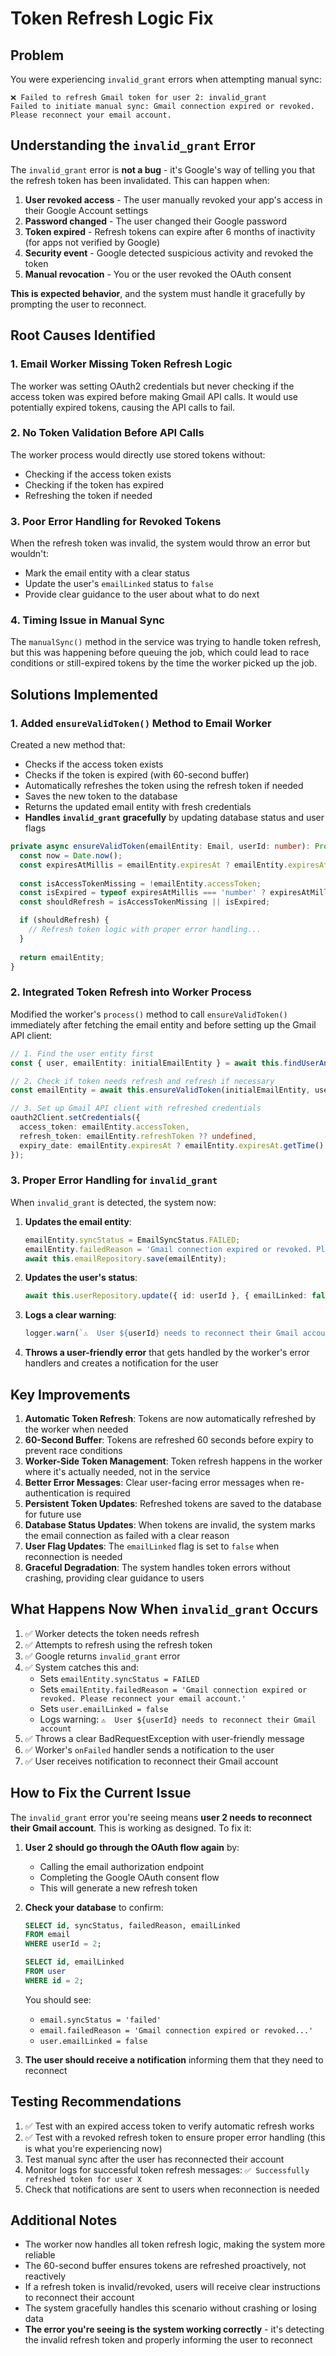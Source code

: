  # Token Refresh Logic Fix

## Problem
You were experiencing `invalid_grant` errors when attempting manual sync:
```
❌ Failed to refresh Gmail token for user 2: invalid_grant
Failed to initiate manual sync: Gmail connection expired or revoked. Please reconnect your email account.
```

## Understanding the `invalid_grant` Error

The `invalid_grant` error is **not a bug** - it's Google's way of telling you that the refresh token has been invalidated. This can happen when:

1. **User revoked access** - The user manually revoked your app's access in their Google Account settings
2. **Password changed** - The user changed their Google password
3. **Token expired** - Refresh tokens can expire after 6 months of inactivity (for apps not verified by Google)
4. **Security event** - Google detected suspicious activity and revoked the token
5. **Manual revocation** - You or the user revoked the OAuth consent

**This is expected behavior**, and the system must handle it gracefully by prompting the user to reconnect.

## Root Causes Identified

### 1. **Email Worker Missing Token Refresh Logic**
The worker was setting OAuth2 credentials but never checking if the access token was expired before making Gmail API calls. It would use potentially expired tokens, causing the API calls to fail.

### 2. **No Token Validation Before API Calls**
The worker process would directly use stored tokens without:
- Checking if the access token exists
- Checking if the token has expired
- Refreshing the token if needed

### 3. **Poor Error Handling for Revoked Tokens**
When the refresh token was invalid, the system would throw an error but wouldn't:
- Mark the email entity with a clear status
- Update the user's `emailLinked` status to `false`
- Provide clear guidance to the user about what to do next

### 4. **Timing Issue in Manual Sync**
The `manualSync()` method in the service was trying to handle token refresh, but this was happening before queuing the job, which could lead to race conditions or still-expired tokens by the time the worker picked up the job.

## Solutions Implemented

### 1. **Added `ensureValidToken()` Method to Email Worker**
Created a new method that:
- Checks if the access token exists
- Checks if the token is expired (with 60-second buffer)
- Automatically refreshes the token using the refresh token if needed
- Saves the new token to the database
- Returns the updated email entity with fresh credentials
- **Handles `invalid_grant` gracefully** by updating database status and user flags

```typescript
private async ensureValidToken(emailEntity: Email, userId: number): Promise<Email> {
  const now = Date.now();
  const expiresAtMillis = emailEntity.expiresAt ? emailEntity.expiresAt.getTime() : undefined;
  
  const isAccessTokenMissing = !emailEntity.accessToken;
  const isExpired = typeof expiresAtMillis === 'number' ? expiresAtMillis <= now - 60_000 : false;
  const shouldRefresh = isAccessTokenMissing || isExpired;

  if (shouldRefresh) {
    // Refresh token logic with proper error handling...
  }
  
  return emailEntity;
}
```

### 2. **Integrated Token Refresh into Worker Process**
Modified the worker's `process()` method to call `ensureValidToken()` immediately after fetching the email entity and before setting up the Gmail API client:

```typescript
// 1. Find the user entity first
const { user, emailEntity: initialEmailEntity } = await this.findUserAndEmail(userId);

// 2. Check if token needs refresh and refresh if necessary
const emailEntity = await this.ensureValidToken(initialEmailEntity, userId);

// 3. Set up Gmail API client with refreshed credentials
oauth2Client.setCredentials({
  access_token: emailEntity.accessToken,
  refresh_token: emailEntity.refreshToken ?? undefined,
  expiry_date: emailEntity.expiresAt ? emailEntity.expiresAt.getTime() : undefined,
});
```

### 3. **Proper Error Handling for `invalid_grant`**
When `invalid_grant` is detected, the system now:

1. **Updates the email entity**:
   ```typescript
   emailEntity.syncStatus = EmailSyncStatus.FAILED;
   emailEntity.failedReason = 'Gmail connection expired or revoked. Please reconnect your email account.';
   await this.emailRepository.save(emailEntity);
   ```

2. **Updates the user's status**:
   ```typescript
   await this.userRepository.update({ id: userId }, { emailLinked: false });
   ```

3. **Logs a clear warning**:
   ```typescript
   logger.warn(`⚠️  User ${userId} needs to reconnect their Gmail account`);
   ```

4. **Throws a user-friendly error** that gets handled by the worker's error handlers and creates a notification for the user

## Key Improvements

1. **Automatic Token Refresh**: Tokens are now automatically refreshed by the worker when needed
2. **60-Second Buffer**: Tokens are refreshed 60 seconds before expiry to prevent race conditions
3. **Worker-Side Token Management**: Token refresh happens in the worker where it's actually needed, not in the service
4. **Better Error Messages**: Clear user-facing error messages when re-authentication is required
5. **Persistent Token Updates**: Refreshed tokens are saved to the database for future use
6. **Database Status Updates**: When tokens are invalid, the system marks the email connection as failed with a clear reason
7. **User Flag Updates**: The `emailLinked` flag is set to `false` when reconnection is needed
8. **Graceful Degradation**: The system handles token errors without crashing, providing clear guidance to users

## What Happens Now When `invalid_grant` Occurs

1. ✅ Worker detects the token needs refresh
2. ✅ Attempts to refresh using the refresh token
3. ✅ Google returns `invalid_grant` error
4. ✅ System catches this and:
   - Sets `emailEntity.syncStatus = FAILED`
   - Sets `emailEntity.failedReason = 'Gmail connection expired or revoked. Please reconnect your email account.'`
   - Sets `user.emailLinked = false`
   - Logs warning: `⚠️  User ${userId} needs to reconnect their Gmail account`
5. ✅ Throws a clear BadRequestException with user-friendly message
6. ✅ Worker's `onFailed` handler sends a notification to the user
7. ✅ User receives notification to reconnect their Gmail account

## How to Fix the Current Issue

The `invalid_grant` error you're seeing means **user 2 needs to reconnect their Gmail account**. This is working as designed. To fix it:

1. **User 2 should go through the OAuth flow again** by:
   - Calling the email authorization endpoint
   - Completing the Google OAuth consent flow
   - This will generate a new refresh token

2. **Check your database** to confirm:
   ```sql
   SELECT id, syncStatus, failedReason, emailLinked 
   FROM email 
   WHERE userId = 2;
   
   SELECT id, emailLinked 
   FROM user 
   WHERE id = 2;
   ```
   You should see:
   - `email.syncStatus = 'failed'`
   - `email.failedReason = 'Gmail connection expired or revoked...'`
   - `user.emailLinked = false`

3. **The user should receive a notification** informing them that they need to reconnect

## Testing Recommendations

1. ✅ Test with an expired access token to verify automatic refresh works
2. ✅ Test with a revoked refresh token to ensure proper error handling (this is what you're experiencing now)
3. Test manual sync after the user has reconnected their account
4. Monitor logs for successful token refresh messages: `✅ Successfully refreshed token for user X`
5. Check that notifications are sent to users when reconnection is needed

## Additional Notes

- The worker now handles all token refresh logic, making the system more reliable
- The 60-second buffer ensures tokens are refreshed proactively, not reactively
- If a refresh token is invalid/revoked, users will receive clear instructions to reconnect their account
- The system gracefully handles this scenario without crashing or losing data
- **The error you're seeing is the system working correctly** - it's detecting the invalid refresh token and properly informing the user to reconnect
